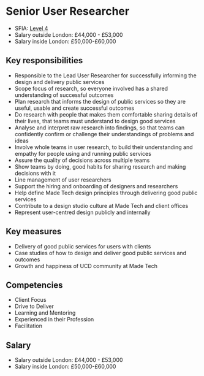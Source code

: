 # Senior User Researcher

- SFIA: [Level 4](https://sfia-online.org/en/sfia-7/responsibilities/level-4)
- Salary outside London: £44,000 - £53,000
- Salary inside London: £50,000-£60,000 


## Key responsibilities 

- Responsible to the Lead User Researcher for successfully informing the design and delivery public services
- Scope focus of research, so everyone involved has a shared understanding of successful outcomes 
- Plan research that informs the design of public services so they are useful, usable and create successful outcomes
- Do research with people that makes them comfortable sharing details of their lives, that teams must understand to design good services
- Analyse and interpret raw research into findings, so that teams can confidently confirm or challenge their understandings of problems and ideas
- Involve whole teams in user research, to build their understanding and empathy for people using and running public services
- Assure the quality of decisions across multiple teams 
- Show teams by doing, good habits for sharing research and making decisions with it
- Line management of user researchers
- Support the hiring and onboarding of designers and researchers
- Help define Made Tech design principles through delivering good public services
- Contribute to a design studio culture at Made Tech and client offices
- Represent user-centred design publicly and internally

## Key measures

- Delivery of good public services for users with clients
- Case studies of how to design and deliver good public services and outcomes
- Growth and happiness of UCD community at Made Tech

## Competencies 

- Client Focus
- Drive to Deliver
- Learning and Mentoring
- Experienced in their Profession
- Facilitation

## Salary

- Salary outside London: £44,000 - £53,000
- Salary inside London: £50,000-£60,000 

